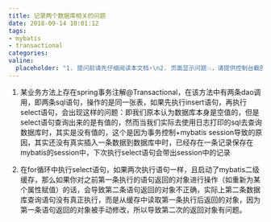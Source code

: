 ```yaml
---
title: 记录两个数据库相关的问题
date: 2018-09-14 10:01:12
tags:
- mybatis
- transactional
categories:
valine:
  placeholder: "1. 提问前请先仔细阅读本文档⚡\n2. 页面显示问题💥，请提供控制台截图📸或者您的测试网址\n3. 其他任何报错💣，请提供详细描述和截图📸，祝食用愉快💪"
---
```


1. 某业务方法上存在spring事务注解@Transactional，在该方法中有两条dao调用，即两条sql语句，操作的是同一张表，如果先执行insert语句，再执行select语句，会出现这样的问题：即我们原本认为数据库本身是空值的，但是select语句查询出来的是有值的，然而当我们实际去使用日志打印的sql去查询数据库时，其实是没有值的，这个是因为事务控制+mybatis session导致的原因，其实还没有真实插入一条数据到数据库中时，已经存在一条记录保存在mybatis的session中，下次执行select语句会带出session中的记录

2. 在for循环中执行select语句，如果两次执行语句一样，且启动了mybatis二级缓存，那么如果你对之前第一条执行的语句返回的对象进行操作（如重新为某个属性赋值）的话，会导致第二条语句返回的对象不正确，实际上第二条数据库查询语句没有真正执行，而是从缓存中读取第一条执行后返回的对象，因为第一条语句返回的对象被手动修改，所以导致第二次的返回对象有问题。
